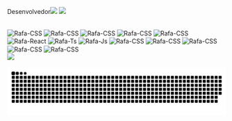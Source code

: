 Desenvolvedor<img height="50em" src="https://cdn.jsdelivr.net/gh/devicons/devicon/icons/java/java-plain-wordmark.svg" /> <img height="50em" src="https://cdn.jsdelivr.net/gh/devicons/devicon/icons/dotnetcore/dotnetcore-plain.svg" />


<div style="display: inline_block"><br>
  <img align="center" alt="Rafa-CSS" height="30" width="100"src="https://img.shields.io/badge/Java-ED8B00?style=for-the-badge&logo=java&logoColor=white">
  <img align="center" alt="Rafa-CSS" height="30" width="100" src="https://img.shields.io/badge/Spring-6DB33F?style=for-the-badge&logo=spring&logoColor=white">
  <img align="center" alt="Rafa-CSS" height="30" width="100" src="https://img.shields.io/badge/PostgreSQL-316192?style=for-the-badge&logo=postgresql&logoColor=white">
  <img align="center" alt="Rafa-CSS" height="30" width="100" src="https://img.shields.io/badge/Heroku-430098?style=for-the-badge&logo=heroku&logoColor=white">
  <img align="center" alt="Rafa-CSS" height="30" width="100" src="https://img.shields.io/badge/Node.js-43853D?style=for-the-badge&logo=node.js&logoColor=white">
  <img align="center" alt="Rafa-React" height="30" width="100" src="https://img.shields.io/badge/HTML-239120?style=for-the-badge&logo=html5&logoColor=white">
  <img align="center" alt="Rafa-Ts" height="30" width="100" src="https://img.shields.io/badge/CSS3-1572B6?style=for-the-badge&logo=css3&logoColor=white">
  <img align="center" alt="Rafa-Js" height="30" width="100" src="https://img.shields.io/badge/JavaScript-323330?style=for-the-badge&logo=javascript&logoColor=F7DF1E">
  <img align="center" alt="Rafa-CSS" height="30" width="100" src="https://img.shields.io/badge/Angular-DD0031?style=for-the-badge&logo=angular&logoColor=white">
  <img align="center" alt="Rafa-CSS" height="30" width="100" src="https://img.shields.io/badge/TypeScript-007ACC?style=for-the-badge&logo=typescript&logoColor=white">
  <img align="center" alt="Rafa-CSS" height="30" width="100" src="https://img.shields.io/badge/Bootstrap-563D7C?style=for-the-badge&logo=bootstrap&logoColor=white">
  <img align="center" alt="Rafa-CSS" height="30" width="100" src="https://img.shields.io/badge/Windows-0078D6?style=for-the-badge&logo=windows&logoColor=white">
  <img align="center" alt="Rafa-CSS" height="30" width="100" src="https://img.shields.io/badge/Linux_Mint-87CF3E?style=for-the-badge&logo=linux-mint&logoColor=white">
 </div>
 
<div>
  <a href="https://www.linkedin.com/in/thiago-c-soares-b76b132b/" target="_blank"><img src="https://img.shields.io/badge/-LinkedIn-%230077B5?style=for-the-badge&logo=linkedin&logoColor=white" target="_blank"></a> 

  
  ![Snake animation](https://github.com/Thiagocsoaresbh/Thiagocsoaresbh/blob/main/snake.svg)
  
  
  
</div>
